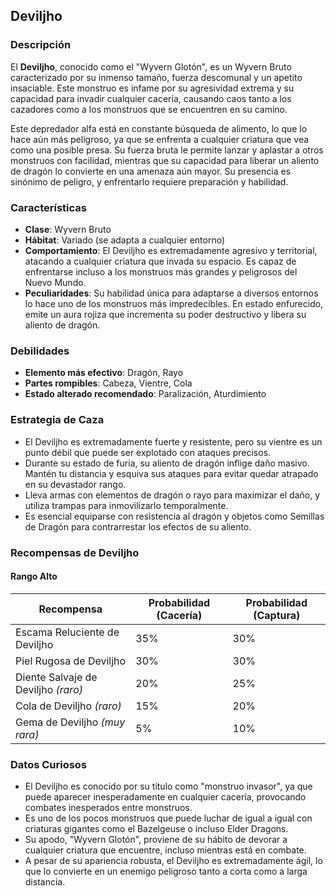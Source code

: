 ## Deviljho

### Descripción
El **Deviljho**, conocido como el "Wyvern Glotón", es un Wyvern Bruto caracterizado por su inmenso tamaño, fuerza descomunal y un apetito insaciable. Este monstruo es infame por su agresividad extrema y su capacidad para invadir cualquier cacería, causando caos tanto a los cazadores como a los monstruos que se encuentren en su camino.

Este depredador alfa está en constante búsqueda de alimento, lo que lo hace aún más peligroso, ya que se enfrenta a cualquier criatura que vea como una posible presa. Su fuerza bruta le permite lanzar y aplastar a otros monstruos con facilidad, mientras que su capacidad para liberar un aliento de dragón lo convierte en una amenaza aún mayor. Su presencia es sinónimo de peligro, y enfrentarlo requiere preparación y habilidad.

### Características
- **Clase**: Wyvern Bruto  
- **Hábitat**: Variado (se adapta a cualquier entorno)  
- **Comportamiento**: El Deviljho es extremadamente agresivo y territorial, atacando a cualquier criatura que invada su espacio. Es capaz de enfrentarse incluso a los monstruos más grandes y peligrosos del Nuevo Mundo.  
- **Peculiaridades**: Su habilidad única para adaptarse a diversos entornos lo hace uno de los monstruos más impredecibles. En estado enfurecido, emite un aura rojiza que incrementa su poder destructivo y libera su aliento de dragón.

### Debilidades
- **Elemento más efectivo**: Dragón, Rayo  
- **Partes rompibles**: Cabeza, Vientre, Cola  
- **Estado alterado recomendado**: Paralización, Aturdimiento

### Estrategia de Caza
- El Deviljho es extremadamente fuerte y resistente, pero su vientre es un punto débil que puede ser explotado con ataques precisos.  
- Durante su estado de furia, su aliento de dragón inflige daño masivo. Mantén tu distancia y esquiva sus ataques para evitar quedar atrapado en su devastador rango.  
- Lleva armas con elementos de dragón o rayo para maximizar el daño, y utiliza trampas para inmovilizarlo temporalmente.  
- Es esencial equiparse con resistencia al dragón y objetos como Semillas de Dragón para contrarrestar los efectos de su aliento.

### Recompensas de Deviljho

#### **Rango Alto**
| Recompensa                           | Probabilidad (Cacería) | Probabilidad (Captura) |  
|--------------------------------------|------------------------|------------------------|  
| Escama Reluciente de Deviljho        | 35%                    | 30%                    |  
| Piel Rugosa de Deviljho              | 30%                    | 30%                    |  
| Diente Salvaje de Deviljho *(raro)*  | 20%                    | 25%                    |  
| Cola de Deviljho *(raro)*            | 15%                    | 20%                    |  
| Gema de Deviljho *(muy rara)*        | 5%                     | 10%                    |  

### Datos Curiosos
- El Deviljho es conocido por su título como "monstruo invasor", ya que puede aparecer inesperadamente en cualquier cacería, provocando combates inesperados entre monstruos.  
- Es uno de los pocos monstruos que puede luchar de igual a igual con criaturas gigantes como el Bazelgeuse o incluso Elder Dragons.  
- Su apodo, "Wyvern Glotón", proviene de su hábito de devorar a cualquier criatura que encuentre, incluso mientras está en combate.  
- A pesar de su apariencia robusta, el Deviljho es extremadamente ágil, lo que lo convierte en un enemigo peligroso tanto a corta como a larga distancia.